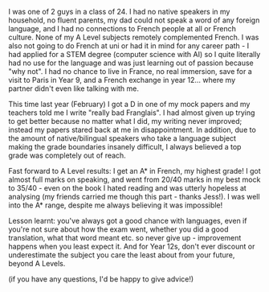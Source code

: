 I was one of 2 guys in a class of 24. I had no native speakers in my household, no fluent parents, my dad could not speak a word of any foreign language, and I had no connections to French people at all or French culture. None of my A Level subjects remotely complemented French. I was also not going to do French at uni or had it in mind for any career path - I had applied for a STEM degree (computer science with AI) so I quite literally had no use for the language and was just learning out of passion because "why not". I had no chance to live in France, no real immersion, save for a visit to Paris in Year 9, and a French exchange in year 12... where my partner didn't even like talking with me.

This time last year (February) I got a D in one of my mock papers and my teachers told me I write "really bad Franglais". I had almost given up trying to get better because no matter what I did, my writing never improved; instead my papers stared back at me in disappointment. In addition, due to the amount of native/bilingual speakers who take a language subject making the grade boundaries insanely difficult, I always believed a top grade was completely out of reach.

Fast forward to A Level results: I get an A* in French, my highest grade! I got almost full marks on speaking, and went from 20/40 marks in my best mock to 35/40 - even on the book I hated reading and was utterly hopeless at analysing (my friends carried me though this part - thanks Jess!). I was well into the A* range, despite me always believing it was impossible!

Lesson learnt: you've always got a good chance with languages, even if you're not sure about how the exam went, whether you did a good translation, what that word meant etc. so never give up - improvement happens when you least expect it. And for Year 12s, don't ever discount or underestimate the subject you care the least about from your future, beyond A Levels.

(if you have any questions, I'd be happy to give advice!)
